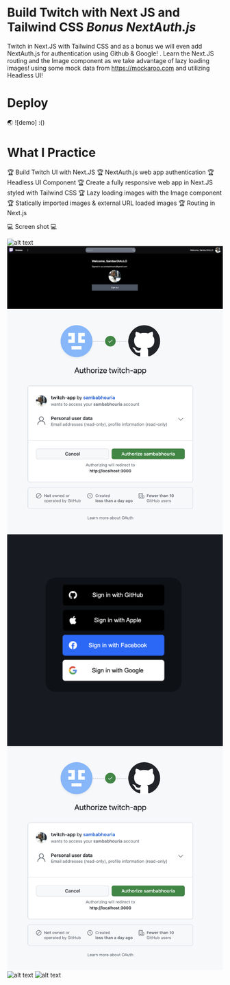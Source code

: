 # Build Twitch with Next JS and Tailwind CSS _Bonus NextAuth.js_

Twitch in Next.JS with Tailwind CSS and as a bonus we will even add NextAuth.js for authentication using Github & Google! .
Learn the Next.JS routing and the Image component as we take advantage of lazy loading images!
using some mock data from https://mockaroo.com and utilizing Headless UI!

# Deploy

🌏 ![demo] :()

# What I Practice

🏆 Build Twitch UI with Next.JS
🏆 NextAuth.js web app authentication
🏆 Headless UI Component
🏆 Create a fully responsive web app in Next.JS styled with Tailwind CSS
🏆 Lazy loading images with the Image component
🏆 Statically imported images & external URL loaded images
🏆 Routing in Next.js

💻 Screen shot 💻

![alt text](screen.gif)
![alt text](1.png)
![alt text](2.png)
![alt text](3.png)
![alt text](4.png)
![alt text](5.png)
![alt text](6.png)
